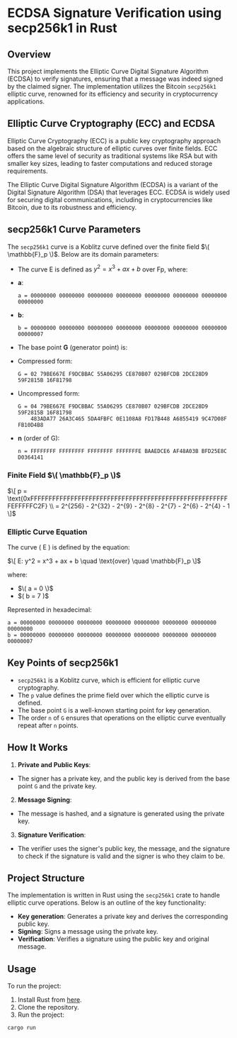 # ECDSA Signature Verification using secp256k1 in Rust

## Overview

This project implements the Elliptic Curve Digital Signature Algorithm (ECDSA) to verify signatures, ensuring that a message was indeed signed by the claimed signer. The implementation utilizes the Bitcoin `secp256k1` elliptic curve, renowned for its efficiency and security in cryptocurrency applications.



## Elliptic Curve Cryptography (ECC) and ECDSA

Elliptic Curve Cryptography (ECC) is a public key cryptography approach based on the algebraic structure of elliptic curves over finite fields. ECC offers the same level of security as traditional systems like RSA but with smaller key sizes, leading to faster computations and reduced storage requirements.

The Elliptic Curve Digital Signature Algorithm (ECDSA) is a variant of the Digital Signature Algorithm (DSA) that leverages ECC. ECDSA is widely used for securing digital communications, including in cryptocurrencies like Bitcoin, due to its robustness and efficiency.

## secp256k1 Curve Parameters

The `secp256k1` curve is a Koblitz curve defined over the finite field $\( \mathbb{F}_p \)$. Below are its domain parameters:

- The curve E is defined as $y^2 = x^3 + ax + b$ over Fp, where:
- **a**:
  ```
  a = 00000000 00000000 00000000 00000000 00000000 00000000 00000000 00000000
  ```
- **b**:
  ```
  b = 00000000 00000000 00000000 00000000 00000000 00000000 00000000 00000007
  ```

- The base point **G** (generator point) is:
- Compressed form:
  ```
  G = 02 79BE667E F9DCBBAC 55A06295 CE870B07 029BFCDB 2DCE28D9 59F2815B 16F81798
  ```
- Uncompressed form:
  ```
  G = 04 79BE667E F9DCBBAC 55A06295 CE870B07 029BFCDB 2DCE28D9 59F2815B 16F81798
      483ADA77 26A3C465 5DA4FBFC 0E1108A8 FD17B448 A6855419 9C47D08F FB10D4B8
  ```

- **n** (order of G):
  ```
  n = FFFFFFFF FFFFFFFF FFFFFFFF FFFFFFFE BAAEDCE6 AF48A03B BFD25E8C D0364141
  ```

### Finite Field $\( \mathbb{F}_p \)$

$\[
p = \text{0xFFFFFFFFFFFFFFFFFFFFFFFFFFFFFFFFFFFFFFFFFFFFFFFFFFFFFFFEFFFFFC2F} \\
= 2^{256} - 2^{32} - 2^{9} - 2^{8} - 2^{7} - 2^{6} - 2^{4} - 1
\]$

### Elliptic Curve Equation

The curve \( E \) is defined by the equation:

$\[
E: y^2 = x^3 + ax + b \quad \text{over} \quad \mathbb{F}_p
\]$

where:

- $\( a = 0 \)$
- \$( b = 7 \)$

Represented in hexadecimal:

```plaintext
a = 00000000 00000000 00000000 00000000 00000000 00000000 00000000 00000000
b = 00000000 00000000 00000000 00000000 00000000 00000000 00000000 00000007
```



## Key Points of secp256k1

- `secp256k1` is a Koblitz curve, which is efficient for elliptic curve cryptography.
- The `p` value defines the prime field over which the elliptic curve is defined.
- The base point `G` is a well-known starting point for key generation.
- The order `n` of `G` ensures that operations on the elliptic curve eventually repeat after `n` points.

## How It Works

1. **Private and Public Keys**: 
 - The signer has a private key, and the public key is derived from the base point `G` and the private key.
 
2. **Message Signing**: 
 - The message is hashed, and a signature is generated using the private key.

3. **Signature Verification**: 
 - The verifier uses the signer's public key, the message, and the signature to check if the signature is valid and the signer is who they claim to be.

## Project Structure

The implementation is written in Rust using the `secp256k1` crate to handle elliptic curve operations. Below is an outline of the key functionality:

- **Key generation**: Generates a private key and derives the corresponding public key.
- **Signing**: Signs a message using the private key.
- **Verification**: Verifies a signature using the public key and original message.

## Usage

To run the project:

1. Install Rust from [here](https://www.rust-lang.org/tools/install).
2. Clone the repository.
3. Run the project:
 ```bash
 cargo run
 ```